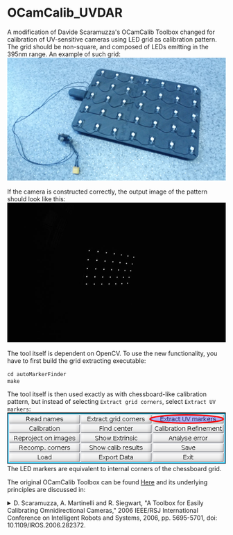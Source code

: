# OCamCalib_UVDAR
A modification of Davide Scaramuzza's OCamCalib Toolbox changed for calibration of UV-sensitive cameras using LED grid as calibration pattern.
The grid should be non-square, and composed of LEDs emitting in the 395nm range.
An example of such grid:
![](.fig/pattern_photo.jpg)

If the camera is constructed correctly, the output image of the pattern should look like this:
![](.fig/camera_view.jpg)

The tool itself is dependent on OpenCV.
To use the new functionality, you have to first build the grid extracting executable:
```
cd autoMarkerFinder
make
```

The tool itself is then used exactly as with chessboard-like calibration pattern, but instead of selecting `Extract grid corners`, select `Extract UV markers`:
![](.fig/ui.png)
The LED markers are equivalent to internal corners of the chessboard grid.


The original OCamCalib Toolbox can be found [Here](https://sites.google.com/site/scarabotix/ocamcalib-toolbox) and its underlying principles are discussed in:
<details>
<summary>D. Scaramuzza, A. Martinelli and R. Siegwart, "A Toolbox for Easily Calibrating Omnidirectional Cameras," 2006 IEEE/RSJ International Conference on Intelligent Robots and Systems, 2006, pp. 5695-5701, doi: 10.1109/IROS.2006.282372.</summary>

```
  @INPROCEEDINGS{4059340,
  author={Scaramuzza, Davide and Martinelli, Agostino and Siegwart, Roland},
  booktitle={2006 IEEE/RSJ International Conference on Intelligent Robots and Systems}, 
  title={A Toolbox for Easily Calibrating Omnidirectional Cameras}, 
  year={2006},
  volume={},
  number={},
  pages={5695-5701},
  doi={10.1109/IROS.2006.282372}}
```
</details>

